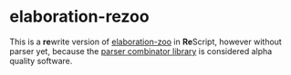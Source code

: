 # elaboration-rezoo

This is a **re**write version of [elaboration-zoo](https://github.com/AndrasKovacs/elaboration-zoo) in **Re**Script, however without parser yet, because the [parser combinator library](https://github.com/resinfo/rescript-parser) is considered alpha quality software.
